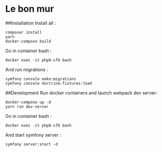 # Le bon mur

##Installation
Install all : 
```
composer install
yarn
docker-compose build
```

Go in container bash :
```
docker exec -it php8-sf6 bash
```
And run migrations :
```
symfony console make:migrations
symfony console doctrine:fixtures:load
```

##Development
Run docker containers and launch webpack dev server: 
```
docker-compose up -d
yarn run dev-server
```
Go in container bash :
```
docker exec -it php8-sf6 bash
```
And start symfony server :
```
symfony server:start -d
```
